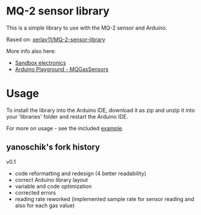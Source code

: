 MQ-2 sensor library
===================
This is a simple library to use with the MQ-2 sensor and Arduino.

Based on: <a href="https://github.com/xerlay11/MQ-2-sensor-library" target="_blank">xerlay11/MQ-2-sensor-library</a>

More info also here:
- <a href="http://sandboxelectronics.com/?p=165" target="_blank">Sandbox electronics</a>
- <a href="http://playground.arduino.cc/Main/MQGasSensors" target="_blank">Arduino Playground - MQGasSensors</a>

Usage
======
To install the library into the Arduino IDE, download it as zip and unzip it into your 'libraries' folder and restart the Arduino IDE.

For more on usage - see the included [example](/examples/mq2_example/mq2_example.ino).

yanoschik's fork history
------------------------
v0.1
- code reformatting and redesign (4 better readability)
- correct Arduino library layout
- variable and code optimization
- corrected errors
- reading rate reworked (implemented sample rate for sensor reading and also for each gas value)
